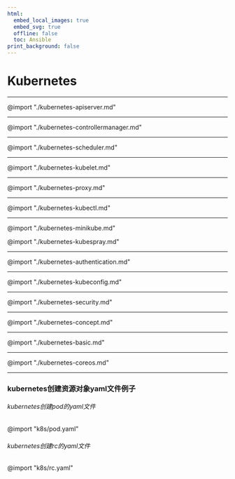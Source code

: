 ```yaml
---
html:
  embed_local_images: true
  embed_svg: true
  offline: false
  toc: Ansible
print_background: false
---
```


# Kubernetes
---
@import "./kubernetes-apiserver.md"

---
@import "./kubernetes-controllermanager.md"

---
@import "./kubernetes-scheduler.md"

---
@import "./kubernetes-kubelet.md"

---
@import "./kubernetes-proxy.md"

---
@import "./kubernetes-kubectl.md"

---
@import "./kubernetes-minikube.md"


@import "./kubernetes-kubespray.md"

---
@import "./kubernetes-authentication.md"

---
@import "./kubernetes-kubeconfig.md"

---
@import "./kubernetes-security.md"

---
@import "./kubernetes-concept.md"

---
@import "./kubernetes-basic.md"

---
@import "./kubernetes-coreos.md"


---
### kubernetes创建资源对象yaml文件例子
###### kubernetes创建pod的yaml文件
@import "k8s/pod.yaml"

###### kubernetes创建rc的yaml文件
@import "k8s/rc.yaml"